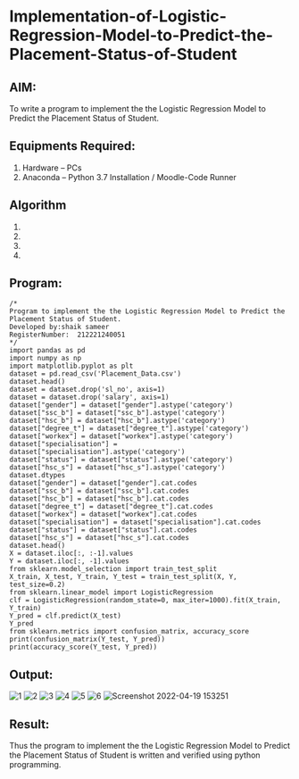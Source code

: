 # Implementation-of-Logistic-Regression-Model-to-Predict-the-Placement-Status-of-Student

## AIM:
To write a program to implement the the Logistic Regression Model to Predict the Placement Status of Student.

## Equipments Required:
1. Hardware – PCs
2. Anaconda – Python 3.7 Installation / Moodle-Code Runner

## Algorithm
1. 
2. 
3. 
4. 

## Program:
```
/*
Program to implement the the Logistic Regression Model to Predict the Placement Status of Student.
Developed by:shaik sameer 
RegisterNumber:  212221240051
*/
import pandas as pd 
import numpy as np 
import matplotlib.pyplot as plt 
dataset = pd.read_csv('Placement_Data.csv') 
dataset.head() 
dataset = dataset.drop('sl_no', axis=1) 
dataset = dataset.drop('salary', axis=1) 
dataset["gender"] = dataset["gender"].astype('category') 
dataset["ssc_b"] = dataset["ssc_b"].astype('category') 
dataset["hsc_b"] = dataset["hsc_b"].astype('category') 
dataset["degree_t"] = dataset["degree_t"].astype('category') 
dataset["workex"] = dataset["workex"].astype('category') 
dataset["specialisation"] = dataset["specialisation"].astype('category') 
dataset["status"] = dataset["status"].astype('category') 
dataset["hsc_s"] = dataset["hsc_s"].astype('category') 
dataset.dtypes 
dataset["gender"] = dataset["gender"].cat.codes 
dataset["ssc_b"] = dataset["ssc_b"].cat.codes 
dataset["hsc_b"] = dataset["hsc_b"].cat.codes 
dataset["degree_t"] = dataset["degree_t"].cat.codes 
dataset["workex"] = dataset["workex"].cat.codes 
dataset["specialisation"] = dataset["specialisation"].cat.codes 
dataset["status"] = dataset["status"].cat.codes 
dataset["hsc_s"] = dataset["hsc_s"].cat.codes 
dataset.head() 
X = dataset.iloc[:, :-1].values 
Y = dataset.iloc[:, -1].values 
from sklearn.model_selection import train_test_split 
X_train, X_test, Y_train, Y_test = train_test_split(X, Y, test_size=0.2) 
from sklearn.linear_model import LogisticRegression 
clf = LogisticRegression(random_state=0, max_iter=1000).fit(X_train, Y_train) 
Y_pred = clf.predict(X_test) 
Y_pred 
from sklearn.metrics import confusion_matrix, accuracy_score 
print(confusion_matrix(Y_test, Y_pred)) 
print(accuracy_score(Y_test, Y_pred))
```

## Output:
![1](https://user-images.githubusercontent.com/93427186/163980558-d314be17-862a-4619-a553-5cf2a4b03c16.png)
![2](https://user-images.githubusercontent.com/93427186/163980595-d3382c9c-08c9-42f7-ac6b-c3dfd91676f2.png)
![3](https://user-images.githubusercontent.com/93427186/163980627-c2b0cdd4-2f19-48f7-acd5-690fccacdab5.png)
![4](https://user-images.githubusercontent.com/93427186/163980656-17a08933-ecd0-4e4c-9910-22d9f8b67179.png)
![5](https://user-images.githubusercontent.com/93427186/163980679-514af009-a4b7-4437-83a9-e9b2fdd0c7c0.png)
![6](https://user-images.githubusercontent.com/93427186/163980721-b01edc1f-6f75-483e-b153-0e59b76408f5.png)
![Screenshot 2022-04-19 153251](https://user-images.githubusercontent.com/93427186/163980746-a068b9a0-7413-4ab2-8f6f-02e005188534.png)


## Result:
Thus the program to implement the the Logistic Regression Model to Predict the Placement Status of Student is written and verified using python programming.
